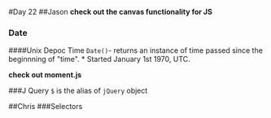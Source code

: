 #Day 22
##Jason
**check out the canvas functionality for JS**

### Date
####Unix Depoc Time
`Date()`- returns an instance of time passed since the beginnning of "time".
	* Started January 1st 1970, UTC.

**check out moment.js**

###J Query
`$` is the alias of `jQuery` object

##Chris
###Selectors

